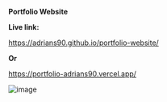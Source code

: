 **Portfolio Website**

**Live link:**

https://adrians90.github.io/portfolio-website/

**Or**

https://portfolio-adrians90.vercel.app/

![image](https://github.com/adrians90/portfolio-website/assets/128593202/9f6e958f-7249-4a51-9933-08755c713aa7)



